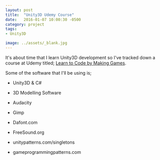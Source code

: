 ```yaml
---
layout: post
title:  "Unity3D Udemy Course"
date:   2016-01-07 10:00:30 -0500
category: project
tags: 
- Unity3D

image: ../assets/_blank.jpg
---
```


It's about time that I learn Unity3D development so I've tracked down a course at Udemy titled; <a href="https://www.udemy.com/unitycourse/learn/v4/overview" target="_blank">Learn to Code by Making Games</a>. 

Some of the software that I'll be using is; 

* Unity3D & C#
* 3D Modelling Software
* Audacity
* Gimp
* Dafont.com
* FreeSound.org 

* unitypatterns.com/singletons
* gameprogrammingpatterns.com












